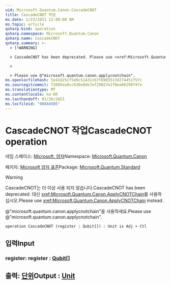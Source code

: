 ```yaml
---
uid: Microsoft.Quantum.Canon.CascadeCNOT
title: CascadeCNOT 작업
ms.date: 1/23/2021 12:00:00 AM
ms.topic: article
qsharp.kind: operation
qsharp.namespace: Microsoft.Quantum.Canon
qsharp.name: CascadeCNOT
qsharp.summary: >-
  > [!WARNING]

  > CascadeCNOT has been deprecated. Please use <xref:Microsoft.Quantum.Canon.ApplyCNOTChain> instead.

  >

  > Please use @"microsoft.quantum.canon.applycnotchain".
ms.openlocfilehash: 5e41d25cf549c51431cb7f6903513d274451f57c
ms.sourcegitcommit: 71605ea9cc630e84e7ef29027e1f0ea06299747e
ms.translationtype: MT
ms.contentlocale: ko-KR
ms.lasthandoff: 01/26/2021
ms.locfileid: "98844505"
---
```

# <a name="cascadecnot-operation"></a><span data-ttu-id="bda0a-102">CascadeCNOT 작업</span><span class="sxs-lookup"><span data-stu-id="bda0a-102">CascadeCNOT operation</span></span>

<span data-ttu-id="bda0a-103">네임 스페이스: [Microsoft. 양자](xref:Microsoft.Quantum.Canon)</span><span class="sxs-lookup"><span data-stu-id="bda0a-103">Namespace: [Microsoft.Quantum.Canon](xref:Microsoft.Quantum.Canon)</span></span>

<span data-ttu-id="bda0a-104">패키지: [Microsoft 양자 표준](https://nuget.org/packages/Microsoft.Quantum.Standard)</span><span class="sxs-lookup"><span data-stu-id="bda0a-104">Package: [Microsoft.Quantum.Standard](https://nuget.org/packages/Microsoft.Quantum.Standard)</span></span>


> [!WARNING]
> <span data-ttu-id="bda0a-105">CascadeCNOT는 더 이상 사용 되지 않습니다.</span><span class="sxs-lookup"><span data-stu-id="bda0a-105">CascadeCNOT has been deprecated.</span></span> <span data-ttu-id="bda0a-106">대신 <xref:Microsoft.Quantum.Canon.ApplyCNOTChain>를 사용하십시오.</span><span class="sxs-lookup"><span data-stu-id="bda0a-106">Please use <xref:Microsoft.Quantum.Canon.ApplyCNOTChain> instead.</span></span>
>
> <span data-ttu-id="bda0a-107">@"microsoft.quantum.canon.applycnotchain"을 사용하세요.</span><span class="sxs-lookup"><span data-stu-id="bda0a-107">Please use @"microsoft.quantum.canon.applycnotchain".</span></span>



```qsharp
operation CascadeCNOT (register : Qubit[]) : Unit is Adj + Ctl
```


## <a name="input"></a><span data-ttu-id="bda0a-108">입력</span><span class="sxs-lookup"><span data-stu-id="bda0a-108">Input</span></span>

### <a name="register--qubit"></a><span data-ttu-id="bda0a-109">register: [](xref:microsoft.quantum.lang-ref.qubit)</span><span class="sxs-lookup"><span data-stu-id="bda0a-109">register : [Qubit](xref:microsoft.quantum.lang-ref.qubit)[]</span></span>





## <a name="output--unit"></a><span data-ttu-id="bda0a-110">출력: [단위](xref:microsoft.quantum.lang-ref.unit)</span><span class="sxs-lookup"><span data-stu-id="bda0a-110">Output : [Unit](xref:microsoft.quantum.lang-ref.unit)</span></span>

